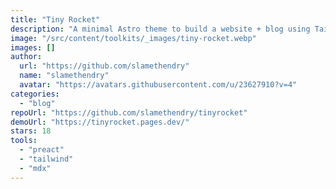 ```yaml
---
title: "Tiny Rocket"
description: "A minimal Astro theme to build a website + blog using Tailwind CSS. Highly customisable."
image: "/src/content/toolkits/_images/tiny-rocket.webp"
images: []
author:
  url: "https://github.com/slamethendry"
  name: "slamethendry"
  avatar: "https://avatars.githubusercontent.com/u/23627910?v=4"
categories:
  - "blog"
repoUrl: "https://github.com/slamethendry/tinyrocket"
demoUrl: "https://tinyrocket.pages.dev/"
stars: 18
tools:
  - "preact"
  - "tailwind"
  - "mdx"
---
```


